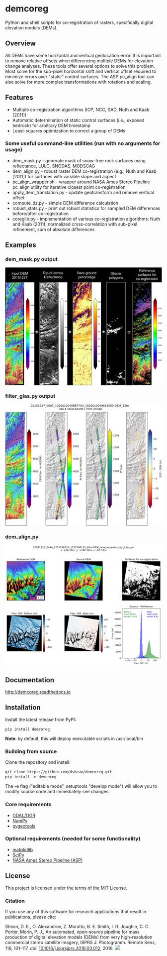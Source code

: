 # demcoreg
Python and shell scripts for co-registration of rasters, specifically digital elevation models (DEMs).

## Overview
All DEMs have some horizontal and vertical geolocation error.  It is important to remove relative offsets when differencing multiple DEMs for elevation change analyses.  These tools offer several options to solve this problem.  Most solve for the sub-pixel horizontal shift and vertical offset required to minimize errors over "static" control surfaces.  The ASP pc_align tool can also solve for more complex transformations with rotations and scaling.  

## Features
- Multiple co-registration algorithms (ICP, NCC, SAD, Nuth and Kaab [2011])
- Automatic determination of static control surfaces (i.e., exposed bedrock) for arbitrary DEM timestamp
- Least-squares optimization to correct a group of DEMs

### Some useful command-line utilities (run with no arguments for usage)
- dem_mask.py - generate mask of snow-free rock surfaces using reflectance, LULC, SNODAS, MODSCAG
- dem_align.py - robust raster DEM co-registration (e.g., Nuth and Kaab [2011]) for surfaces with variable slope and aspect
- pc_align_wrapper.sh - wrapper around NASA Ames Stereo Pipeline pc_align utility for iterative closest point co-registration 
- apply_dem_translation.py - update geotransform and remove vertical offset
- compute_dz.py - simple DEM difference calculation
- robust_stats.py - print out robust statistics for sampled DEM differences before/after co-registration
- coreglib.py - implementation of various co-registration algorithms: Nuth and Kaab (2011), normalized cross-correlation with sub-pixel refinement, sum of absolute differences

## Examples 

### dem_mask.py output
![Sample dem_mask](docs/dem_mask_example_sm.jpg)

### filter_glas.py output
![Sample filter_glas](docs/20151227_0803_10200100499B7700_10200100496E3000-DEM_32m_glas_sm.jpg)

### dem_align.py 
![Sample dem_align](docs/20081123_0446_1735796131_1735796132_40m-DEM_hma_nasadem_hgt_lt5m_err_nuth_x+26.19_y+182.36_z-65.52_align_sm.jpg)

## Documentation

http://demcoreg.readthedocs.io

## Installation

Install the latest release from PyPI:

    pip install demcoreg 

**Note**: by default, this will deploy executable scripts in /usr/local/bin

### Building from source

Clone the repository and install:

    git clone https://github.com/dshean/demcoreg.git
    pip install -e demcoreg

The -e flag ("editable mode", setuptools "develop mode") will allow you to modify source code and immediately see changes.

### Core requirements 
- [GDAL/OGR](http://www.gdal.org/)
- [NumPy](http://www.numpy.org/)
- [pygeotools](https://github.com/dshean/pygeotools)

### Optional requirements (needed for some functionality) 
- [matplotlib](http://matplotlib.org/)
- [SciPy](https://www.scipy.org/)
- [NASA Ames Stereo Pipeline (ASP)](https://ti.arc.nasa.gov/tech/asr/intelligent-robotics/ngt/stereo/)

## License

This project is licensed under the terms of the MIT License.

### Citation

If you use any of this software for research applications that result in publications, please cite:

Shean, D. E., O. Alexandrov, Z. Moratto, B. E. Smith, I. R. Joughin, C. C. Porter, Morin, P. J., An automated, open-source pipeline for mass production of digital elevation models (DEMs) from very high-resolution commercial stereo satellite imagery, ISPRS J. Photogramm. Remote Sens, 116, 101-117, doi: [10.1016/j.isprsjprs.2016.03.012](https://doi.org/10.1016/j.isprsjprs.2016.03.012), 2016. [<img src="http://wwwimages.adobe.com/content/dam/acom/en/legal/images/badges/Adobe_PDF_file_icon_24x24.png">](docs/Sheanetal_2016_ISPRS.pdf)
